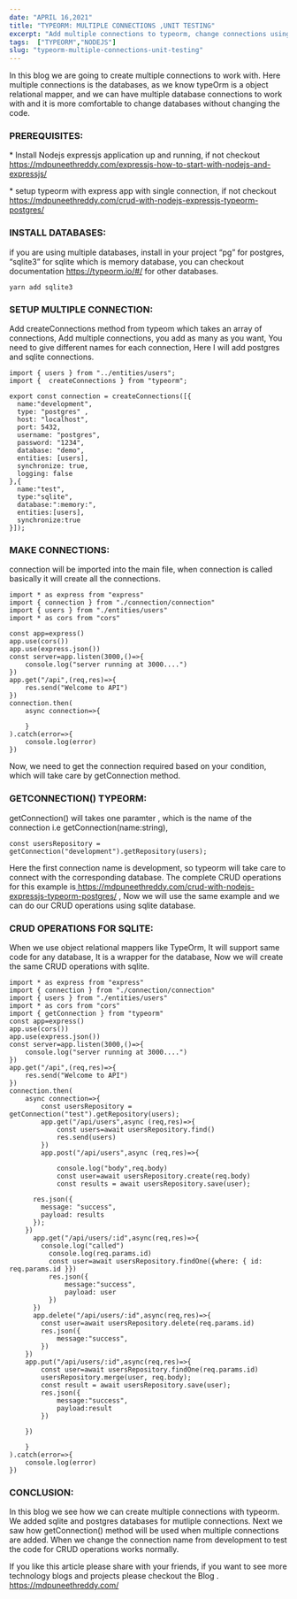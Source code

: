 ```yaml
---
date: "APRIL 16,2021"
title: "TYPEORM: MULTIPLE CONNECTIONS ,UNIT TESTING"
excerpt: "Add multiple connections to typeorm, change connections using getConnection and check out the CRUD operations with complete code."
tags:  ["TYPEORM","NODEJS"]
slug: "typeorm-multiple-connections-unit-testing"
---
```

In this blog we are going to create multiple connections to work with. Here multiple connections is the databases, as we know typeOrm is a object relational mapper, and we can have multiple database connections to work with and it is more comfortable to change databases without changing the code.

### PREREQUISITES:
\* Install Nodejs expressjs application up and running, if not checkout 
<a style="color: blue" href="https://mdpuneethreddy.com/expressjs-how-to-start-with-nodejs-and-expressjs/">https://mdpuneethreddy.com/expressjs-how-to-start-with-nodejs-and-expressjs/</a>

\* setup typeorm with express app with single connection, if not checkout 
<a style="color: blue" href="https://mdpuneethreddy.com/crud-with-nodejs-expressjs-typeorm-postgres/">https://mdpuneethreddy.com/crud-with-nodejs-expressjs-typeorm-postgres/</a>

### INSTALL DATABASES:
if you are using multiple databases, install in your project “pg” for postgres, “sqlite3” for sqlite which is memory database, you can checkout documentation <a style="color: blue" href="https://typeorm.io/#/" target="_blank">https://typeorm.io/#/</a>
 for other databases.

```
yarn add sqlite3
```
### SETUP MULTIPLE CONNECTION:

Add createConnections method from typeom which takes an array of connections, Add multiple connections, you add as many as you want, You need to give different names for each connection, Here I will add postgres and sqlite connections.

```
import { users } from "../entities/users";
import {  createConnections } from "typeorm";

export const connection = createConnections([{
  name:"development",
  type: "postgres" ,
  host: "localhost",
  port: 5432,
  username: "postgres",
  password: "1234",
  database: "demo",
  entities: [users],
  synchronize: true,
  logging: false
},{
  name:"test",
  type:"sqlite",
  database:":memory:",
  entities:[users],
  synchronize:true
}]);
```

### MAKE CONNECTIONS:
connection will be imported into the main file, when connection is called basically it will create all the connections.

```
import * as express from "express"
import { connection } from "./connection/connection"
import { users } from "./entities/users"
import * as cors from "cors"

const app=express()
app.use(cors())
app.use(express.json())
const server=app.listen(3000,()=>{
    console.log("server running at 3000....")
})
app.get("/api",(req,res)=>{
    res.send("Welcome to API")
})
connection.then(
    async connection=>{
          
    }
).catch(error=>{
    console.log(error)
})
```
Now, we need to get the connection required based on your condition, which will take care by getConnection method.

### GETCONNECTION() TYPEORM:
getConnection() will takes one paramter , which is the name of the connection i.e getConnection(name:string),
```
const usersRepository = getConnection("development").getRepository(users);
```
Here the first connection name is development, so typeorm will take care to connect with the corresponding database. The complete CRUD operations for this example is<a style="color: blue" href=" https://mdpuneethreddy.com/crud-with-nodejs-expressjs-typeorm-postgres/"> https://mdpuneethreddy.com/crud-with-nodejs-expressjs-typeorm-postgres/</a>
, Now we will use the same example and we can do our CRUD operations using sqlite database.

### CRUD OPERATIONS FOR SQLITE:
When we use object relational mappers like TypeOrm, It will support same code for any database, It is a wrapper for the database, Now we will create the same CRUD operations with sqlite.

```
import * as express from "express"
import { connection } from "./connection/connection"
import { users } from "./entities/users"
import * as cors from "cors"
import { getConnection } from "typeorm"
const app=express()
app.use(cors())
app.use(express.json())
const server=app.listen(3000,()=>{
    console.log("server running at 3000....")
})
app.get("/api",(req,res)=>{
    res.send("Welcome to API")
})
connection.then(
    async connection=>{
        const usersRepository = getConnection("test").getRepository(users);
        app.get("/api/users",async (req,res)=>{
            const users=await usersRepository.find()
            res.send(users)
        })
        app.post("/api/users",async (req,res)=>{
            
            console.log("body",req.body)
            const user=await usersRepository.create(req.body)
            const results = await usersRepository.save(user);
            
      res.json({
        message: "success",
        payload: results
      });
    })
      app.get("/api/users/:id",async(req,res)=>{
        console.log("called")
          console.log(req.params.id)
          const user=await usersRepository.findOne({where: { id: req.params.id }})
          res.json({
              message:"success",
              payload: user
          })
      })
      app.delete("/api/users/:id",async(req,res)=>{
        const user=await usersRepository.delete(req.params.id)
        res.json({
            message:"success",
        })
    })
    app.put("/api/users/:id",async(req,res)=>{
        const user=await usersRepository.findOne(req.params.id)
        usersRepository.merge(user, req.body);
        const result = await usersRepository.save(user);
        res.json({
            message:"success",
            payload:result
        })
  
    })
        
    }
).catch(error=>{
    console.log(error)
})
```
### CONCLUSION:
In this blog we see how we can create multiple connections with typeorm. We added sqlite and postgres databases for mutliple connections. Next we saw how getConnection() method will be used when multiple connections are added. When we change the connection name from development to test the code for CRUD operations works normally.

If you like this article please share with your friends, if you want to see more technology blogs and projects please checkout the Blog .
<a style="color: blue" href="https://mdpuneethreddy.com/">https://mdpuneethreddy.com/</a>
